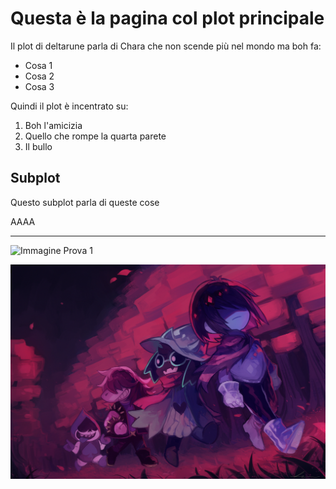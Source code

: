 # Questa è la pagina col plot principale

Il plot di deltarune parla di Chara che non scende più nel mondo ma boh fa:

- Cosa 1
- Cosa 2
- Cosa 3

Quindi il plot è incentrato su:

1. Boh l'amicizia
2. Quello che rompe la quarta parete
3. Il bullo

## Subplot

Questo subplot parla di queste cose

AAAA

---

![Immagine Prova 1](https://nintendoeverything.com/wp-content/uploads/deltarune-z.jpg)

![Immagine Prova 1](assets/img/test.png)
